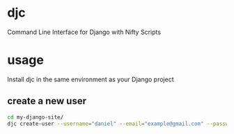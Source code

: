 # djc
Command Line Interface for Django with Nifty Scripts

# usage
Install djc in the same environment as your Django project
## create a new user

```bash
cd my-django-site/
djc create-user --username="daniel" --email="example@gmail.com" --password="password" --debug="true"
```
